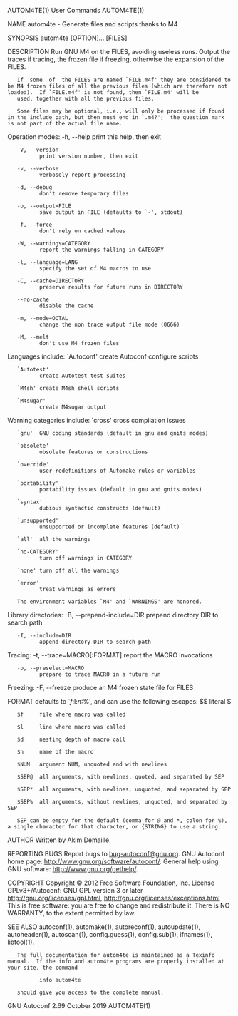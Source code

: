 AUTOM4TE(1)                                                                                     User Commands                                                                                     AUTOM4TE(1)

NAME
       autom4te - Generate files and scripts thanks to M4

SYNOPSIS
       autom4te [OPTION]... [FILES]

DESCRIPTION
       Run GNU M4 on the FILES, avoiding useless runs.  Output the traces if tracing, the frozen file if freezing, otherwise the expansion of the FILES.

       If  some  of  the FILES are named `FILE.m4f' they are considered to be M4 frozen files of all the previous files (which are therefore not loaded).  If `FILE.m4f' is not found, then `FILE.m4' will be
       used, together with all the previous files.

       Some files may be optional, i.e., will only be processed if found in the include path, but then must end in `.m4?';  the question mark is not part of the actual file name.

   Operation modes:
       -h, --help
              print this help, then exit

       -V, --version
              print version number, then exit

       -v, --verbose
              verbosely report processing

       -d, --debug
              don't remove temporary files

       -o, --output=FILE
              save output in FILE (defaults to `-', stdout)

       -f, --force
              don't rely on cached values

       -W, --warnings=CATEGORY
              report the warnings falling in CATEGORY

       -l, --language=LANG
              specify the set of M4 macros to use

       -C, --cache=DIRECTORY
              preserve results for future runs in DIRECTORY

       --no-cache
              disable the cache

       -m, --mode=OCTAL
              change the non trace output file mode (0666)

       -M, --melt
              don't use M4 frozen files

   Languages include:
       `Autoconf'
              create Autoconf configure scripts

       `Autotest'
              create Autotest test suites

       `M4sh' create M4sh shell scripts

       `M4sugar'
              create M4sugar output

   Warning categories include:
       `cross'
              cross compilation issues

       `gnu'  GNU coding standards (default in gnu and gnits modes)

       `obsolete'
              obsolete features or constructions

       `override'
              user redefinitions of Automake rules or variables

       `portability'
              portability issues (default in gnu and gnits modes)

       `syntax'
              dubious syntactic constructs (default)

       `unsupported'
              unsupported or incomplete features (default)

       `all'  all the warnings

       `no-CATEGORY'
              turn off warnings in CATEGORY

       `none' turn off all the warnings

       `error'
              treat warnings as errors

       The environment variables `M4' and `WARNINGS' are honored.

   Library directories:
       -B, --prepend-include=DIR
              prepend directory DIR to search path

       -I, --include=DIR
              append directory DIR to search path

   Tracing:
       -t, --trace=MACRO[:FORMAT]
              report the MACRO invocations

       -p, --preselect=MACRO
              prepare to trace MACRO in a future run

   Freezing:
       -F, --freeze
              produce an M4 frozen state file for FILES

   FORMAT defaults to `$f:$l:$n:$%', and can use the following escapes:
       $$     literal $

       $f     file where macro was called

       $l     line where macro was called

       $d     nesting depth of macro call

       $n     name of the macro

       $NUM   argument NUM, unquoted and with newlines

       $SEP@  all arguments, with newlines, quoted, and separated by SEP

       $SEP*  all arguments, with newlines, unquoted, and separated by SEP

       $SEP%  all arguments, without newlines, unquoted, and separated by SEP

       SEP can be empty for the default (comma for @ and *, colon for %), a single character for that character, or {STRING} to use a string.

AUTHOR
       Written by Akim Demaille.

REPORTING BUGS
       Report bugs to <bug-autoconf@gnu.org>.
       GNU Autoconf home page: <http://www.gnu.org/software/autoconf/>.
       General help using GNU software: <http://www.gnu.org/gethelp/>.

COPYRIGHT
       Copyright © 2012 Free Software Foundation, Inc.  License GPLv3+/Autoconf: GNU GPL version 3 or later <http://gnu.org/licenses/gpl.html>, <http://gnu.org/licenses/exceptions.html>
       This is free software: you are free to change and redistribute it.  There is NO WARRANTY, to the extent permitted by law.

SEE ALSO
       autoconf(1), automake(1), autoreconf(1), autoupdate(1), autoheader(1), autoscan(1), config.guess(1), config.sub(1), ifnames(1), libtool(1).

       The full documentation for autom4te is maintained as a Texinfo manual.  If the info and autom4te programs are properly installed at your site, the command

              info autom4te

       should give you access to the complete manual.

GNU Autoconf 2.69                                                                                October 2019                                                                                     AUTOM4TE(1)
